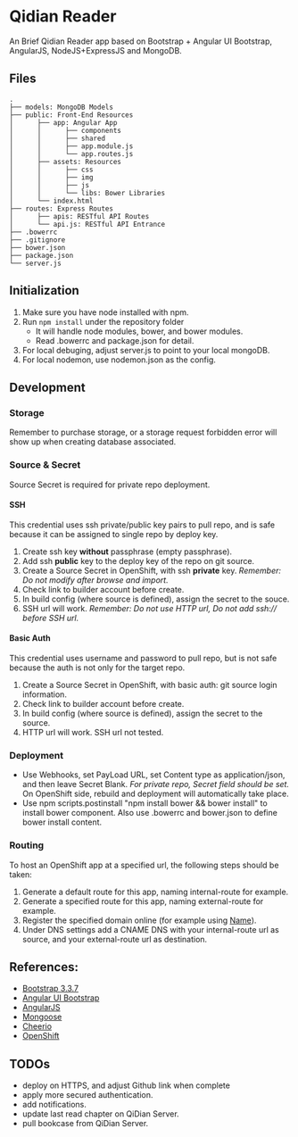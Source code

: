 # Qidian Reader
An Brief Qidian Reader app based on Bootstrap + Angular UI Bootstrap, AngularJS, NodeJS+ExpressJS and MongoDB.

## Files
```
.
├── models: MongoDB Models
├── public: Front-End Resources
│      ├── app: Angular App
│      │      ├── components
│      │      ├── shared
│      │      ├── app.module.js
│      │      └── app.routes.js
│      ├── assets: Resources
│      │      ├── css
│      │      ├── img
│      │      ├── js
│      │      └── libs: Bower Libraries
│      └── index.html
├── routes: Express Routes
│      ├── apis: RESTful API Routes
│      └── api.js: RESTful API Entrance
├── .bowerrc
├── .gitignore
├── bower.json
├── package.json
└── server.js
```

## Initialization
1. Make sure you have node installed with npm.
1. Run `npm install` under the repository folder
    * It will handle node modules, bower, and bower modules.
    * Read .bowerrc and package.json for detail.
1. For local debuging, adjust server.js to point to your local mongoDB.
1. For local nodemon, use nodemon.json as the config.

## Development
### Storage
Remember to purchase storage, or a storage request forbidden error will show up when creating database associated.

### Source & Secret
Source Secret is required for private repo deployment.
#### SSH
This credential uses ssh private/public key pairs to pull repo, and is safe because it can be assigned to single repo by deploy key.
1. Create ssh key **without** passphrase (empty passphrase).
1. Add ssh **public** key to the deploy key of the repo on git source.
1. Create a Source Secret in OpenShift, with ssh **private** key. _Remember: Do not modify after browse and import._
1. Check link to builder account before create.
1. In build config (where source is defined), assign the secret to the souce.
1. SSH url will work. _Remember: Do not use HTTP url, Do not add ssh:// before SSH url._
#### Basic Auth
This credential uses username and password to pull repo, but is not safe because the auth is not only for the target repo.
1. Create a Source Secret in OpenShift, with basic auth: git source login information.
1. Check link to builder account before create.
1. In build config (where source is defined), assign the secret to the source.
1. HTTP url will work. SSH url not tested.

### Deployment
* Use Webhooks, set PayLoad URL, set Content type as application/json, and then leave Secret Blank. _For private repo, Secret field should be set._ On OpenShift side, rebuild and deployment will automatically take place.
* Use npm scripts.postinstall "npm install bower && bower install" to install bower component. Also use .bowerrc and bower.json to define bower install content.

### Routing
To host an OpenShift app at a specified url, the following steps should be taken:
1. Generate a default route for this app, naming internal-route for example.
1. Generate a specified route for this app, naming external-route for example.
1. Register the specified domain online (for example using [Name](https://www.name.com)).
1. Under DNS settings add a CNAME DNS with your internal-route url as source, and your external-route url as destination.

## References:
* [Bootstrap 3.3.7](https://getbootstrap.com/docs/3.3/)
* [Angular UI Bootstrap](http://angular-ui.github.io/bootstrap/)
* [AngularJS](https://angularjs.org/)
* [Mongoose](http://mongoosejs.com/docs/guide.html)
* [Cheerio](https://cheerio.js.org/)
* [OpenShift](https://www.openshift.com/)

## TODOs
* deploy on HTTPS, and adjust Github link when complete
* apply more secured authentication.
* add notifications.
* update last read chapter on QiDian Server.
* pull bookcase from QiDian Server.
